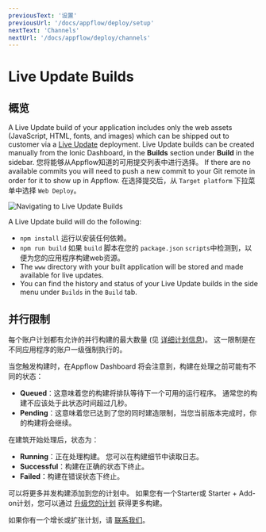 ```yaml
---
previousText: '设置'
previousUrl: '/docs/appflow/deploy/setup'
nextText: 'Channels'
nextUrl: '/docs/appflow/deploy/channels'
---
```


# Live Update Builds

## 概览

A Live Update build of your application includes only the web assets (JavaScript, HTML, fonts, and images) which can be shipped out to customer via a [Live Update](/docs/appflow/deploy/intro) deployment. Live Update builds can be created manually from the Ionic Dashboard, in the **Builds** section under **Build** in the sidebar. 您将能够从Appflow知道的可用提交列表中进行选择。 If there are no available commits you will need to push a new commit to your Git remote in order for it to show up in Appflow. 在选择提交后，从 `Target platform` 下拉菜单中选择 `Web Deploy`。

![Navigating to Live Update Builds](/docs/assets/img/appflow/deploy-builds-create-location.png)

A Live Update build will do the following:

* `npm install` 运行以安装任何依赖。
* `npm run build` 如果 `build` 脚本在您的 `package.json` `scripts`中检测到，以便为您的应用程序构建web资源。
* The `www` directory with your built application will be stored and made available for live updates.
* You can find the history and status of your Live Update builds in the side menu under `Builds` in the `Build` tab.

## 并行限制

每个账户计划都有允许的并行构建的最大数量 (见 [详细计划信息](/pricing))。 这一限制是在不同应用程序的账户一级强制执行的。

当您触发构建时，在Appflow Dashboard 将会注意到，构建在处理之前可能有不同的状态：

* **Queued**：这意味着您的构建将排队等待下一个可用的运行程序。 通常您的构建不应该处于此状态时间超过几秒。
* **Pending**：这意味着您已达到了您的同时建造限制，当您当前版本完成时，你的构建将会继续。

在建筑开始处理后，状态为：

* **Running**：正在处理构建。 您可以在构建细节中读取日志。
* **Successful**：构建在正确的状态下终止。
* **Failed**：构建在错误状态下终止。

可以将更多并发构建添加到您的计划中。 如果您有一个Starter或 Starter + Add-on计划，您可以通过 [升级您的计划](https://dashboard.ionicframework.com/settings/billing) 获得更多构建。

如果你有一个增长或扩张计划，请 [联系我们](https://ionic.zendesk.com/hc/en-us/requests/new)。